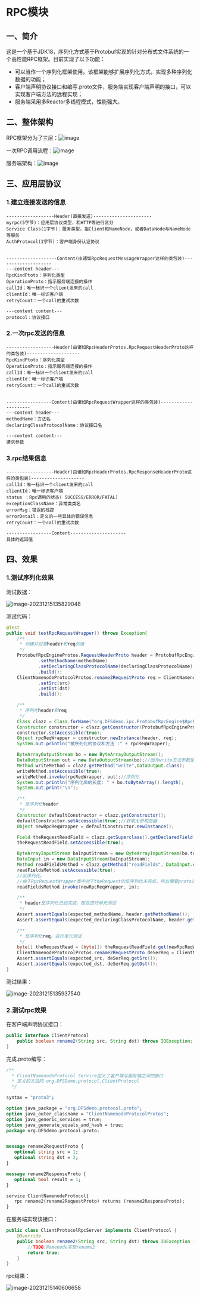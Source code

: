 # RPC模块

## 一、简介

这是一个基于JDK18，序列化方式基于Protobuf实现的针对分布式文件系统的一个高性能RPC框架。目前实现了以下功能：

- 可以当作一个序列化框架使用。该框架能够扩展序列化方式，实现多种序列化数据的功能；
- 客户端声明协议接口和编写.proto文件，服务端实现客户端声明的接口，可以实现客户端方法的远程实现；
- 服务端采用多Reactor多线程模式，性能强大。

## 二、整体架构
RPC框架分为了三层：![image](https://github.com/fsens/MyDFS/assets/95872817/cb2fa3d3-6414-410a-bab6-3d3091125c7d)

一次RPC调用流程：![image](https://github.com/fsens/MyDFS/assets/95872817/976cc54a-1c99-4942-8e1d-4bb6737f58b1)

服务端架构：![image](https://github.com/fsens/MyDFS/assets/95872817/6d23f089-b287-4f06-9d2c-b6b19dd5b2bb)


## 三、应用层协议
### 1.建立连接发送的信息
```
------------------Header(直接发送)----------------------
myrpc(5字节)：应用层协议类型，和HTTP等进行区分
Service Class(1字节)：服务类型，指Client和NameNode，或者DataNode与NameNode等服务
AuthProtocol(1字节)：客户端身份认证协议


-------------------Content(由诸如RpcRequestMessageWrapper这样的类包装)--------------------
---content header---
RpcKindPtoto：序列化类型
OperationProto：指示服务端连接的操作
callId：唯一标识一个client发来的call
clientId：唯一标识客户端
retryCount：一个call的重试次数

---content content---
protocol：协议接口
```

### 2.一次rpc发送的信息
```
------------------Header(由诸如RpcHeaderProtos.RpcRequestHeaderProto这样的类包装)--------------------
RpcKindPtoto：序列化类型
OperationProto：指示服务端连接的操作
callId：唯一标识一个client发来的call
clientId：唯一标识客户端
retryCount：一个call的重试次数


-----------------Content(由诸如RpcRequestWrapper这样的类包装)---------------------
---content header---
methodName：方法名
declaringClassProtocolName：协议接口名

---content content---
请求参数
```

### 3.rpc结果信息
```
------------------Header(由诸如RpcHeaderProtos.RpcResponseHeaderProto这样的类包装)--------------------
callId：唯一标识一个client发来的call
clientId：唯一标识客户端
status ：Rpc调用的状态( SUCCESS/ERROR/FATAL)
exceptionClassName：异常类类名
errorMsg：错误的栈踪
errorDetail：定义的一些具体的错误信息
retryCount：一个call的重试次数

-----------------Content---------------------
具体的返回值
```

## 四、效果

### 1.测试序列化效果

测试数据：

![image-20231215135829048](img/image-20231215135829048.png)

测试代码：

```Java
@Test
public void testRpcRequestWrapper() throws Exception{
    /**
     * 创建并设置header和req的值
     */
    ProtobufRpcEngineProtos.RequestHeaderProto header = ProtobufRpcEngineProtos.RequestHeaderProto.newBuilder()
            .setMethodName(methodName)
            .setDeclaringClassProtocolName(declaringClassProtocolName)
            .build();
    ClientNamenodeProtocolProtos.rename2RequestProto req = ClientNamenodeProtocolProtos.rename2RequestProto.newBuilder()
            .setSrc(src)
            .setDst(dst)
            .build();

    /**
     * 序列化header和req
     */
    Class clazz = Class.forName("org.DFSdemo.ipc.ProtobufRpcEngine$RpcRequestWrapper");
    Constructor constructor = clazz.getConstructor(ProtobufRpcEngineProtos.RequestHeaderProto.class, Message.class);
    constructor.setAccessible(true);
    Object rpcReqWrapper = constructor.newInstance(header, req);
    System.out.println("被序列化的协议和方法 :" + rpcReqWrapper);

    ByteArrayOutputStream bo = new ByteArrayOutputStream();
    DataOutputStream out = new DataOutputStream(bo);//因为write方法参数是DataOutput类型的，所有要将输出流转为DataOutput或其子类类型
    Method writeMethod = clazz.getMethod("write",DataOutput.class);
    writeMethod.setAccessible(true);
    writeMethod.invoke(rpcReqWrapper, out);//序列化
    System.out.println("序列化后的长度: " + bo.toByteArray().length);
    System.out.print("\n");

    /**
     * 反序列化header
     */
    Constructor defaultConstructor = clazz.getConstructor();
    defaultConstructor.setAccessible(true);//获取无参构造器
    Object newRpcReqWrapper = defaultConstructor.newInstance();

    Field theRequestReadField = clazz.getSuperclass().getDeclaredField("theRequestRead");//获取父类的theRequestRead字段
    theRequestReadField.setAccessible(true);

    ByteArrayInputStream baInputStream = new ByteArrayInputStream(bo.toByteArray());
    DataInput in = new DataInputStream(baInputStream);
    Method readFieldsMethod = clazz.getMethod("readFields", DataInput.class);
    readFieldsMethod.setAccessible(true);
    //反序列化。
    //由于RpcRequestWrapper类中对于theRequest的反序列化未完成，所以需要proto类来反序列化
    readFieldsMethod.invoke(newRpcReqWrapper, in);

    /**
     * header反序列化已经完成，现在进行单元测试
     */
    Assert.assertEquals(expected_methodName, header.getMethodName());
    Assert.assertEquals(expected_declaringClassProtocolName, header.getDeclaringClassProtocolName());

    /**
     * 反序列化req，进行单元测试
     */
    byte[] theRequestRead = (byte[]) theRequestReadField.get(newRpcReqWrapper);
    ClientNamenodeProtocolProtos.rename2RequestProto deSerReq = ClientNamenodeProtocolProtos.rename2RequestProto.parseFrom(theRequestRead);
    Assert.assertEquals(expected_src, deSerReq.getSrc());
    Assert.assertEquals(expected_dst, deSerReq.getDst());
}
```

测试结果：

![image-20231215135937540](img/image-20231215135937540.png)

### 2.测试rpc效果

在客户端声明协议接口：

```java
public interface ClientProtocol 
    public boolean rename2(String src, String dst) throws IOException;
}
```

完成.proto编写：

```protobuf
/**
  * ClientNamenodeProtocol Service定义了客户端与服务端之间的接口
  * 定义的方法同 org.DFSDemo.protocol.ClientProtocol
  */

syntax = "proto3";

option java_package = "org.DFSdemo.protocol.proto";
option java_outer_classname = "ClientNamenodeProtocolProtos";
option java_generic_services = true;
option java_generate_equals_and_hash = true;
package org.DFSdemo.protocol.proto;


message rename2RequestProto {
   optional string src = 1;
   optional string dst = 2;
}

message rename2ResponseProto {
   optional bool result = 1;
}

service ClientNamenodeProtocol{
   rpc rename2(rename2RequestProto) returns (rename2ResponseProto);
}
```

在服务端实现该接口：

```java
public class ClientProtocolRpcServer implements ClientProtocol {
    @Override
    public boolean rename2(String src, String dst) throws IOException {
        //TODO:Namenode实现rename2
        return true;
    }
}
```

rpc结果：

![image-20231215140606658](img/image-20231215140606658.png)
